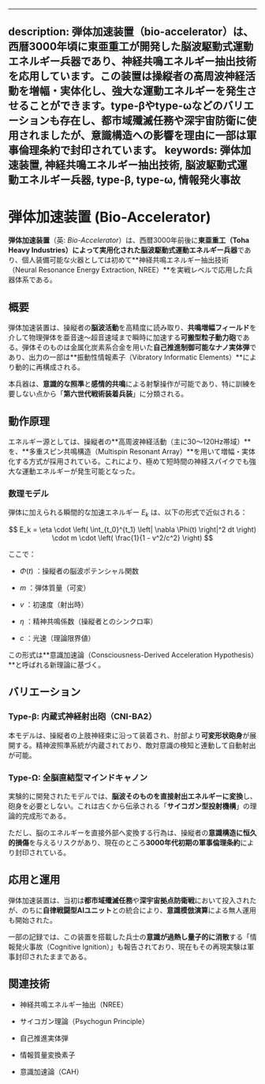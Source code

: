 ----------
description: 弾体加速装置（bio-accelerator）は、西暦3000年頃に東亜重工が開発した脳波駆動式運動エネルギー兵器であり、神経共鳴エネルギー抽出技術を応用しています。この装置は操縦者の高周波神経活動を増幅・実体化し、強大な運動エネルギーを発生させることができます。type-βやtype-ωなどのバリエーションも存在し、都市域殲滅任務や深宇宙防衛に使用されましたが、意識構造への影響を理由に一部は軍事倫理条約で封印されています。
keywords: 弾体加速装置, 神経共鳴エネルギー抽出技術, 脳波駆動式運動エネルギー兵器, type-β, type-ω, 情報発火事故
----------

弾体加速装置 (Bio-Accelerator)
========================

**弾体加速装置**（英: _Bio-Accelerator_）は、西暦3000年前後に**東亜重工（Toha Heavy Industries）**によって実用化された**脳波駆動式運動エネルギー兵器**であり、個人装備可能な火器としては初めて\*\*神経共鳴エネルギー抽出技術（Neural Resonance Energy Extraction, NREE）\*\*を実戦レベルで応用した兵器体系である。

概要
--

弾体加速装置は、操縦者の**脳波活動**を高精度に読み取り、**共鳴増幅フィールド**を介して物理弾体を亜音速〜超音速域まで瞬時に加速する**可搬型粒子動力砲**である。弾体そのものは金属化炭素系合金を用いた**自己推進制御可能なナノ実体弾**であり、出力の一部は\*\*振動性情報素子（Vibratory Informatic Elements）\*\*により動的に再構成される。

本兵器は、**意識的な照準**と**感情的共鳴**による射撃操作が可能であり、特に訓練を要しない点から「**第六世代戦術装着兵装**」に分類される。

動作原理
----

エネルギー源としては、操縦者の\*\*高周波神経活動（主に30〜120Hz帯域）\*\*を、\*\*多重スピン共鳴構造（Multispin Resonant Array）\*\*を用いて増幅・実体化する方式が採用されている。これにより、極めて短時間の神経スパイクでも強大な運動エネルギーが発生可能となった。

### 数理モデル

弾体に加えられる瞬間的な加速エネルギー  $E_k$  は、以下の形式で近似される：

$$
E_k = \eta \cdot \left( \int_{t_0}^{t_1} \left| \nabla \Phi(t) \right|^2 dt \right) \cdot m \cdot \left( \frac{1}{1 - v^2/c^2} \right)
$$

ここで：

*    $\Phi(t)$ ：操縦者の脳波ポテンシャル関数
    
*    $m$ ：弾体質量（可変）
    
*    $v$ ：初速度（射出時）
    
*    $\eta$ ：精神共鳴係数（操縦者とのシンクロ率）
    
*    $c$ ：光速（理論限界値）
    

この形式は\*\*意識加速論（Consciousness-Derived Acceleration Hypothesis）\*\*と呼ばれる新理論に基づく。

バリエーション
-------

### Type-β: 内蔵式神経射出砲（CNI-BA2）

本モデルは、操縦者の上肢神経束に沿って装着され、肘部より**可変形状砲身**が展開する。精神波照準系統が内蔵されており、敵対意識の検知と連動して自動射出が可能。

### Type-Ω: 全脳直結型マインドキャノン

実験的に開発されたモデルでは、**脳波そのものを直接射出エネルギーに変換**し、砲身を必要としない。これは古くから伝承される「**サイコガン型投射機構**」の理論的完成形である。

ただし、脳のエネルギーを直接外部へ変換する行為は、操縦者の**意識構造に恒久的損傷**を与えるリスクがあり、現在のところ**3000年代初期の軍事倫理条約**により封印されている。

応用と運用
-----

弾体加速装置は、当初は**都市域殲滅任務**や**深宇宙拠点防衛戦**において投入されたが、のちに**自律戦闘型AIユニット**との統合により、**意識模倣演算**による無人運用も開始された。

一部の記録では、この装置を搭載した兵士の**意識が過熱し量子的に消散**する「情報発火事故（Cognitive Ignition）」も報告されており、現在もその再現実験は軍事封印されたままである。

関連技術
----

*   神経共鳴エネルギー抽出（NREE）
    
*   サイコガン理論（Psychogun Principle）
    
*   自己推進実体弾
    
*   情報質量変換素子
    
*   意識加速論（CAH）